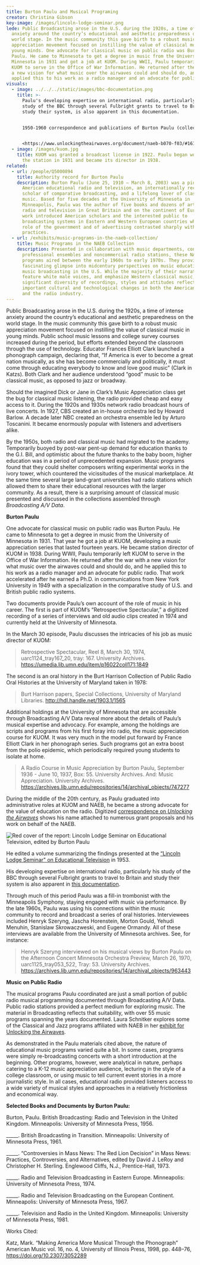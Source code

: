 ```yaml
---
title: Burton Paulu and Musical Programing
creator: Christina Gibson
key-image: /images/lincoln-lodge-seminar.png
lede: Public Broadcasting arose in the U.S. during the 1920s, a time of intense
  anxiety around the country’s educational and aesthetic preparedness on the
  world stage. In the music community this gave birth to a robust music
  appreciation movement focused on instilling the value of classical music in
  young minds. One advocate for classical music on public radio was Burton
  Paulu. He came to Minnesota to get a degree in music from the University of
  Minnesota in 1931 and got a job at KUOM. During WWII, Paulu temporarily left
  KUOM to serve in the Office of War Information. He returned after the war with
  a new vision for what music over the airwaves could and should do, and he
  applied this to his work as a radio manager and an advocate for public radio.
visuals:
  - image: ../../../static/images/bbc-documentation.png
    title: >-
      Paulu's developing expertise on international radio, particularly his
      study of the BBC through several Fulbright grants to travel to Britain and
      study their system, is also apparent in this documentation.


      1950-1960 correspondence and publications of Burton Paulu (collection #1).


      <https://www.unlockingtheairwaves.org/document/naeb-b070-f03/#161>
  - image: /images/kuom.jpg
    title: KUOM was granted a broadcast license in 1922. P﻿aulu began working for
      the station in 1931 and became its director in 1938.
related:
  - url: /people/Q5000894
    title: Authority record for Burton Paulu
    description: Burton Paulu (June 25, 1910 – March 8, 2003) was a pioneer in
      American educational radio and television, an internationally recognized
      scholar of comparative broadcasting, and a lifelong lover of classical
      music. Based for five decades at the University of Minnesota in
      Minneapolis, Paulu was the author of five books and dozens of articles on
      radio and television in Great Britain and on the continent of Europe. His
      work introduced American scholars and the interested public to
      broadcasting systems in Eastern and Western European countries where the
      role of the government and of advertising contrasted sharply with US
      practices.
  - url: /exhibits/music-programs-in-the-naeb-collection/
    title: Music Programs in the NAEB Collection
    description: Presented in collaboration with music departments, conservatories,
      professional ensembles and noncommercial radio stations, these NAEB music
      programs aired between the early 1960s to early 1970s. They provide a
      fascinating glimpse into midcentury perspectives on music education and
      music broadcasting in the U.S. While the majority of their narratives
      feature white male voices, and emphasize Western classical music, a
      significant diversity of recordings, styles and attitudes reflect
      important cultural and technological changes in both the American academy
      and the radio industry.
---
```

Public Broadcasting arose in the U.S. during the 1920s, a time of intense anxiety around the country’s educational and aesthetic preparedness on the world stage. In the music community this gave birth to a robust music appreciation movement focused on instilling the value of classical music in young minds. Public school music lessons and college survey courses increased during the period, but efforts extended beyond the classroom through the use of technology. Educator Frances Elliott Clark launched a phonograph campaign, declaring that, “If America is ever to become a great nation musically, as she has become commercially and politically, it must come through educating everybody to know and love good music” (Clark in Katzs). Both Clark and her audience understood “good” music to be classical music, as opposed to jazz or broadway.

Should the imagined Dick or Jane in Clark’s Music Appreciation class get the bug for classical music listening, the radio provided cheap and easy access to it. During the 1920s and 1930s network radio broadcast hours of live concerts. In 1927, CBS created an in-house orchestra led by Howard Barlow. A decade later NBC created an orchestra ensemble led by Arturo Toscanini. It became enormously popular with listeners and advertisers alike.

By the 1950s, both radio and classical music had migrated to the academy. Temporarily buoyed by post-war pent-up demand for education thanks to the G.I. Bill, and optimistic about the future thanks to the baby boom, higher education was in a period of unprecedented expansion. Music programs found that they could shelter composers writing experimental works in the ivory tower, which countered the vicissitudes of the musical marketplace. At the same time several large land-grant universities had radio stations which allowed them to share their educational resources with the larger community. As a result, there is a surprising amount of classical music presented and discussed in the collections assembled through *Broadcasting A/V Data*.

**B﻿urton Paulu**

One advocate for classical music on public radio was Burton Paulu. He came to Minnesota to get a degree in music from the University of Minnesota in 1931. That year he got a job at KUOM, developing a music appreciation series that lasted fourteen years. He became station director of KUOM in 1938. During WWII, Paulu temporarily left KUOM to serve in the Office of War Information. He returned after the war with a new vision for what music over the airwaves could and should do, and he applied this to his work as a radio manager and an advocate for public radio. That work accelerated after he earned a Ph.D. in communications from New York University in 1949 with a specialization in the comparative study of U.S. and British public radio systems.

Two documents provide Paulu’s own account of the role of music in his career. The first is part of KUOM’s “Retrospective Spectacular,” a digitized recording of a series of interviews and old audio clips created in 1974 and currently held at the University of Minnesota.

In the March 30 episode, Paulu discusses the intricacies of his job as music director of KUOM:

> Retrospective Spectacular, Reel 8, March 30, 1974, uarc1124_tray167_20, tray: 167. University Archives. <https://umedia.lib.umn.edu/item/p16022coll171:1849>

The second is an oral history in the Burt Harrison Collection of Public Radio Oral Histories at the University of Maryland taken in 1978:

> Burt Harrison papers, Special Collections, University of Maryland Libraries. <http://hdl.handle.net/1903.1/1565>﻿

Additional holdings at the University of Minnesota that are accessible through Broadcasting A/V Data reveal more about the details of Paulu’s musical expertise and advocacy. For example, among the holdings are scripts and programs from his first foray into radio, the music appreciation course for KUOM. It was very much in the model put forward by France Elliott Clark in her phonograph series. Such programs got an extra boost from the polio epidemic, which periodically required young students to isolate at home. 

> A Radio Course in Music Appreciation by Burton Paulu, September 1936 - June 10, 1937, Box: 55. University Archives. And: Music Appreciation. University Archives. <https://archives.lib.umn.edu/repositories/14/archival_objects/747277>

During the middle of the 20th century, as Paulu graduated into administrative roles at KUOM and NAEB, he became a strong advocate for the value of education on the radio. Digitized [correspondence on *Unlocking the Airwaves*](https://www.unlockingtheairwaves.org/people/Q5000894/) shows his name attached to numerous grant proposals and his work on behalf of the NAEB.  

![Red cover of the report: Lincoln Lodge Seminar on Educational Television, edited by Burton Paulu](/images/lincoln-lodge-seminar.png "Lincoln Lodge Seminar on Educational Television, edited by Burton Paulu")

He edited a volume summarizing the findings presented at the [“Lincoln Lodge Seminar" on Educational Television](https://www.unlockingtheairwaves.org/document/naeb-b105-f02-05/) in 1953. 

His developing expertise on international radio, particularly his study of the BBC through several Fulbright grants to travel to Britain and study their system is also apparent in [this documentation](https://www.unlockingtheairwaves.org/document/naeb-b070-f03/#161).

Through much of this period Paulu was a fill-in trombonist with the Minneapolis Symphony, staying engaged with music via performance. By the late 1960s, Paulu was using his connections within the music community to record and broadcast a series of oral histories. Interviewees included Henryk Szeryng, Jascha Horenstein, Morton Gould, Yehudi Menuhin, Stanislaw Skrowaczweski, and Eugene Ormandy.  All of these interviews are available from the University of Minnesota archives. See, for instance:

> Henryk Szeryng interviewed on his musical views by Burton Paulu on the Afternoon Concert Minnesota Orchestra Preview, March 26, 1970, uarc1125_tray053_522, Tray: 53. University Archives. <https://archives.lib.umn.edu/repositories/14/archival_objects/963443>

**Music on Public Radio**

The musical programs Paulu coordinated are just a small portion of public radio musical programming documented through Broadcasting A/V Data. Public radio stations provided a perfect medium for exploring music. The material in Broadcasting reflects that suitability, with over 55 music programs spanning the years documented. Laura Schnitker explores some of the Classical and Jazz programs affiliated with NAEB in her [exhibit for Unlocking the Airwaves](https://www.unlockingtheairwaves.org/exhibits/music-programs-in-the-naeb-collection/). 

As demonstrated in the Paulu materials cited above, the nature of educational music programs varied quite a bit. In some cases, programs were simply re-broadcasting concerts with a short introduction at the beginning. Other programs, however, were analytical in nature, perhaps catering to a K-12 music appreciation audience, lecturing in the style of a college classroom, or using music to tell current event stories in a more journalistic style. In all cases, educational radio provided listeners access to a wide variety of musical styles and approaches in a relatively frictionless and economical way.

**Selected Books and Documents by Burton Paulu:**

Burton, Paulu. British Broadcasting: Radio and Television in the United Kingdom. Minneapolis: University of Minnesota Press, 1956.

\_\_\_\__. British Broadcasting in Transition. Minneapolis: University of Minnesota Press, 1961.

\_\_\_\__. “Controversies in Mass News: The Red Lion Decision” in Mass News: Practices, Controversies, and Alternatives, edited by David J. LeRoy and Christopher H. Sterling. Englewood Cliffs, N.J., Prentice-Hall, 1973. 

\_\_\_\__. Radio and Television Broadcasting in Eastern Europe. Minneapolis: University of Minnesota Press, 1974.

\_\_\_\__. Radio and Television Broadcasting on the European Continent. Minneapolis: University of Minnesota Press, 1967.

\_\_\_\__. Television and Radio in the United Kingdom. Minneapolis: University of Minnesota Press, 1981.

W﻿orks Cited:

Katz, Mark. “Making America More Musical Through the Phonograph” American Music  vol. 
16, no. 4, University of Illinois Press, 1998, pp. 448–76, <https://doi.org/10.2307/3052289>